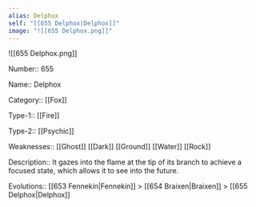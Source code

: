 ```yaml
---
alias: Delphox
self: "[[655 Delphox|Delphox]]"
image: "![[655 Delphox.png]]"
---
```


![[655 Delphox.png]]


Number:: 655

Name:: Delphox

Category:: [[Fox]]

Type-1:: [[Fire]]

Type-2:: [[Psychic]]

Weaknesses:: [[Ghost]] [[Dark]] [[Ground]] [[Water]] [[Rock]]

Description:: It gazes into the flame at the tip of its branch to achieve a focused state, which allows it to see into the future.

Evolutions:: [[653 Fennekin|Fennekin]] > [[654 Braixen|Braixen]] > [[655 Delphox|Delphox]]
